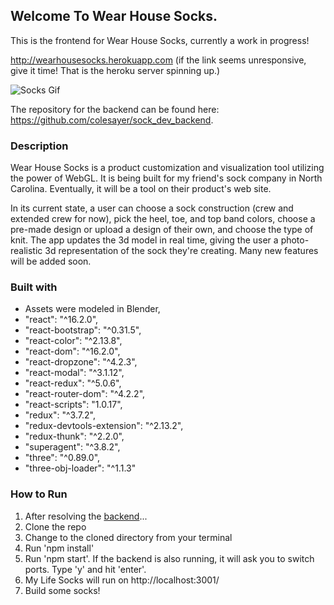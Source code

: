 ## Welcome To Wear House Socks.

This is the frontend for Wear House Socks, currently a work in progress!

<a href="http://wearhousesocks.herokuapp.com">http://wearhousesocks.herokuapp.com</a> (if the link seems unresponsive, give it time! That is the heroku server spinning up.)

![Socks Gif](https://media.giphy.com/media/1Ajjem96UdnarPVl8T/giphy.gif)

The repository for the backend can be found here: <a href="https://github.com/colesayer/sock_dev_backend">https://github.com/colesayer/sock_dev_backend</a>.

### Description
Wear House Socks is a product customization and visualization tool utilizing the power of WebGL. It is being built for my friend's sock company in North Carolina. Eventually, it will be a tool on their product's web site.

In its current state, a user can choose a sock construction (crew and extended crew for now), pick the heel, toe, and top band colors, choose a pre-made design or upload a design of their own, and choose the type of knit. The app updates the 3d model in real time, giving the user a photo-realistic 3d representation of the sock they're creating. Many new features will be added soon.

### Built with
* Assets were modeled in Blender,
* "react": "^16.2.0",
* "react-bootstrap": "^0.31.5",
* "react-color": "^2.13.8",
* "react-dom": "^16.2.0",
* "react-dropzone": "^4.2.3",
* "react-modal": "^3.1.12",
* "react-redux": "^5.0.6",
* "react-router-dom": "^4.2.2",
* "react-scripts": "1.0.17",
* "redux": "^3.7.2",
* "redux-devtools-extension": "^2.13.2",
* "redux-thunk": "^2.2.0",
* "superagent": "^3.8.2",
* "three": "^0.89.0",
* "three-obj-loader": "^1.1.3"


### How to Run

1.  After resolving the <a href="https://github.com/colesayer/sock_dev_backend">backend</a>...
2.  Clone the repo
3.  Change to the cloned directory from your terminal
4.  Run 'npm install'
5.  Run 'npm start'.  If the backend is also running, it will ask you to switch ports. Type 'y' and hit 'enter'.
6.  My Life Socks will run on http://localhost:3001/
7. Build some socks!
